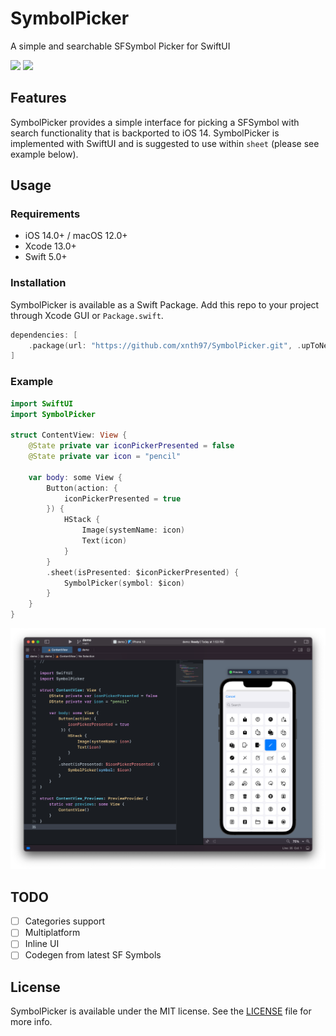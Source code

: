 # SymbolPicker

A simple and searchable SFSymbol Picker for SwiftUI

![](https://img.shields.io/badge/License-MIT-green)
![](https://img.shields.io/badge/Platform-iOS-blue)

## Features

SymbolPicker provides a simple interface for picking a SFSymbol with search functionality that is backported to iOS 14. SymbolPicker is implemented with SwiftUI and is suggested to use within `sheet` (please see example below).

## Usage

### Requirements

* iOS 14.0+ / macOS 12.0+
* Xcode 13.0+
* Swift 5.0+

### Installation

SymbolPicker is available as a Swift Package. Add this repo to your project through Xcode GUI or `Package.swift`.

```swift
dependencies: [
    .package(url: "https://github.com/xnth97/SymbolPicker.git", .upToNextMajor(from: "1.1.0"))
]
```

### Example

```swift
import SwiftUI
import SymbolPicker

struct ContentView: View {
    @State private var iconPickerPresented = false
    @State private var icon = "pencil"

    var body: some View {
        Button(action: {
            iconPickerPresented = true
        }) {
            HStack {
                Image(systemName: icon)
                Text(icon)
            }
        }
        .sheet(isPresented: $iconPickerPresented) {
            SymbolPicker(symbol: $icon)
        }
    }
}
```

![](/Screenshots/demo.png)

## TODO

- [ ] Categories support
- [ ] Multiplatform
- [ ] Inline UI
- [ ] Codegen from latest SF Symbols

## License

SymbolPicker is available under the MIT license. See the [LICENSE](LICENSE) file for more info.
